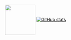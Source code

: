 <a href="https://www.google.com/" target="blank"><img align="center" src="https://img.icons8.com/color/344/telegram-app--v1.png" height="100" /></a>
[![GitHub stats](https://github-readme-stats.vercel.app/api?username=DenisKamchatov)](https://github.com/username/github-readme-stats)
